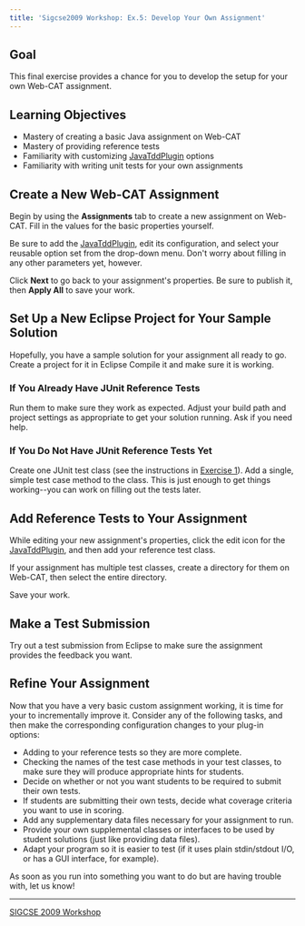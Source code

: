 ```yaml
---
title: 'Sigcse2009 Workshop: Ex.5: Develop Your Own Assignment'
---
```


## Goal 

This final exercise provides a chance for you to develop the setup
for your own Web-CAT assignment.

## Learning Objectives 

* Mastery of creating a basic Java assignment on Web-CAT
* Mastery of providing reference tests
* Familiarity with customizing [JavaTddPlugin](../JavaTddPlugin/) options
* Familiarity with writing unit tests for your own assignments

## Create a New Web-CAT Assignment 

Begin by using the **Assignments** tab to create a new
assignment on Web-CAT.  Fill in the values for the basic properties
yourself.

Be sure to add the [JavaTddPlugin](../JavaTddPlugin/), edit its configuration, and
select your reusable option set from the drop-down menu.  Don't worry
about filling in any other parameters yet, however.

Click **Next** to go back to your assignment's properties.  Be
sure to publish it, then **Apply All** to save your work.

## Set Up a New Eclipse Project for Your Sample Solution 

Hopefully, you have a sample solution for your assignment all ready
to go.  Create a project for it in Eclipse  Compile it and make sure
it is working.

### If You Already Have JUnit Reference Tests 

Run them to make sure they work as expected.  Adjust your build
path and project settings as appropriate to get your solution
running.  Ask if you need help.

### If You Do Not Have JUnit Reference Tests Yet 

Create one JUnit test class (see the instructions in
[Exercise 1](JunitTestCases.html)).  Add a single, simple test
case method to the class.  This is just enough to get things
working--you can work on filling out the tests later.

## Add Reference Tests to Your Assignment 

While editing your new assignment's properties, click the edit icon
for the [JavaTddPlugin](../JavaTddPlugin/), and then add your reference test class.

If your assignment has multiple test classes, create a directory
for them on Web-CAT, then select the entire directory.

Save your work.

## Make a Test Submission 

Try out a test submission from Eclipse to make sure the assignment
provides the feedback you want.

## Refine Your Assignment 

Now that you have a very basic custom assignment working, it is
time for your to incrementally improve it.  Consider any of the
following tasks, and then make the corresponding configuration changes
to your plug-in options:

* Adding to your reference tests so they are more complete.
* Checking the names of the test case methods in your test classes, to make sure they will produce appropriate hints for students.
* Decide on whether or not you want students to be required to submit their own tests.
* If students are submitting their own tests, decide what coverage criteria you want to use in scoring.
* Add any supplementary data files necessary for your assignment to run.
* Provide your own supplemental classes or interfaces to be used by student solutions (just like providing data files).
* Adapt your program so it is easier to test (if it uses plain stdin/stdout I/O, or has a GUI interface, for example).

As soon as you run into something you want to do but are having
trouble with, let us know!

----
[SIGCSE 2009 Workshop](index.html)
